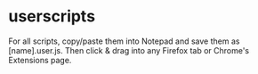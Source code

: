 userscripts
===========

For all scripts, copy/paste them into Notepad and save them as [name].user.js. Then click & drag into any Firefox tab or Chrome's Extensions page.

